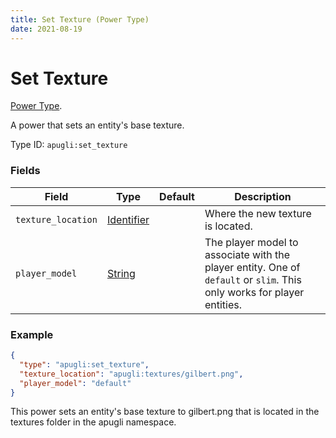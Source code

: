 ```yaml
---
title: Set Texture (Power Type)
date: 2021-08-19
---
```


# Set Texture

[Power Type](../power_types.md).

A power that sets an entity's base texture.

Type ID: `apugli:set_texture`

### Fields

Field  | Type | Default | Description
-------|------|---------|-------------
`texture_location` | [Identifier](https://origins.readthedocs.io/en/latest/types/data_types/identifier/) |  | Where the new texture is located.
`player_model` | [String](https://origins.readthedocs.io/en/latest/types/data_types/string/) |  | The player model to associate with the player entity. One of `default` or `slim`. This only works for player entities.

### Example
```json
{
  "type": "apugli:set_texture",
  "texture_location": "apugli:textures/gilbert.png",
  "player_model": "default"
}
```
This power sets an entity's base texture to gilbert.png that is located in the textures folder in the apugli namespace.